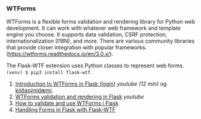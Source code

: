 ### WTForms
WTForms is a flexible forms validation and rendering library for Python web development. It can work with whatever web framework and template engine you choose. It supports data validation, CSRF protection, internationalization (I18N), and more. There are various community libraries that provide closer integration with popular frameworks. (https://wtforms.readthedocs.io/en/3.0.x/). 

The Flask-WTF extension uses Python classes to represent web forms. `(venv) $ pip3 install flask-wtf`.

1. [Introduction to WTForms in Flask (login)](https://www.youtube.com/watch?v=vzaXBm-ZVOQ) _youtube (12 mín)_ og [kóðasýnidæmi](https://github.com/vefthroun/Namsefni/blob/main/WTForms/1_login.py).
1. [WTForms validation and rendering in Flask](https://www.youtube.com/watch?v=j5IQI4aW9ZU)  _youtube_
1. [How to validate and use WTForms í Flask](https://www.digitalocean.com/community/tutorials/how-to-use-and-validate-web-forms-with-flask-wtf)
1. [Handling Forms in Flask with Flask-WTF](https://hackersandslackers.com/flask-wtforms-forms/)
